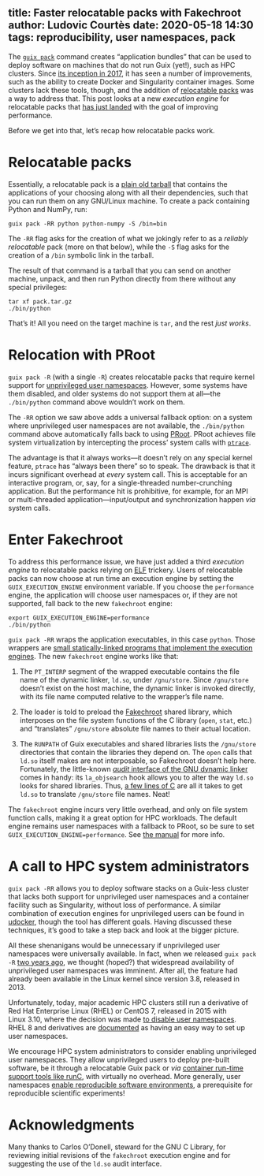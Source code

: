title: Faster relocatable packs with Fakechroot
author: Ludovic Courtès
date: 2020-05-18 14:30
tags: reproducibility, user namespaces, pack
---

The [`guix
pack`](https://guix.gnu.org/manual/en/html_node/Invoking-guix-pack.html)
command creates “application bundles” that can be used to deploy
software on machines that do not run Guix (yet!), such as HPC clusters.  Since
[its inception in
2017](https://guix.gnu.org/blog/2017/creating-bundles-with-guix-pack/),
it has seen a number of improvements, such as the ability to create
Docker and Singularity container images.  Some clusters lack these
tools, though, and the addition of [relocatable
packs](https://guix.gnu.org/blog/2018/tarballs-the-ultimate-container-image-format/)
was a way to address that.  This post looks at a new _execution engine_
for relocatable packs that [has just
landed](https://issues.guix.gnu.org/41189) with the goal of improving
performance.

Before we get into that, let’s recap how relocatable packs work.

# Relocatable packs

Essentially, a relocatable pack is a [plain old
tarball](https://guix.gnu.org/blog/2018/tarballs-the-ultimate-container-image-format/)
that contains the applications of your choosing along with all their
dependencies, such that you can run them on any GNU/Linux machine.  To
create a pack containing Python and NumPy, run:

```
guix pack -RR python python-numpy -S /bin=bin
```

The `-RR` flag asks for the creation of what we jokingly refer 
to as a _reliably relocatable_ pack
(more on that below), while the `-S` flag asks for the creation of a
`/bin` symbolic link in the tarball.

The result of that command is a tarball that you can send on another
machine, unpack, and then run Python directly from there without any
special privileges:

```
tar xf pack.tar.gz
./bin/python
```

That’s it!  All you need on the target machine is `tar`, and the rest
_just works_.

# Relocation with PRoot

`guix pack -R` (with a single `-R`) creates relocatable packs that
require kernel support for [unprivileged user
namespaces](http://man7.org/linux/man-pages/man7/user_namespaces.7.html).
However, some systems have them disabled, and older systems do not
support them at all—the `./bin/python` command above wouldn’t work on
them.

The `-RR` option we saw above adds a universal fallback option: on a
system where unprivileged user namespaces are not available, the
`./bin/python` command above automatically falls back to using
[PRoot](https://hpc.guix.info/package/proot).  PRoot achieves
file system virtualization by intercepting the process’ system calls
with [`ptrace`](https://linux.die.net/man/2/ptrace).

The advantage is that it always works—it doesn’t rely on any special
kernel feature, `ptrace` has “always been there” so to speak.  The
drawback is that it incurs significant overhead at _every_ system call.
This is acceptable for an interactive program, or, say, for a
single-threaded number-crunching application.  But the performance hit
is prohibitive, for example, for an MPI or multi-threaded
application—input/output and synchronization happen _via_ system calls.

# Enter Fakechroot

To address this performance issue, we have just added a third _execution
engine_ to relocatable packs relying on
[ELF](https://en.wikipedia.org/wiki/Executable_and_Linkable_Format)
trickery.  Users of relocatable packs can now choose at run time an
execution engine by setting the `GUIX_EXECUTION_ENGINE` environment
variable.  If you choose the `performance` engine, the application will
choose user namespaces or, if they are not supported, fall back to
the new `fakechroot` engine:

```
export GUIX_EXECUTION_ENGINE=performance
./bin/python
```

`guix pack -RR` wraps the application executables, in this case
`python`.  Those wrappers are [small statically-linked programs that
implement the execution
engines](https://git.savannah.gnu.org/cgit/guix.git/tree/gnu/packages/aux-files/run-in-namespace.c).
The new `fakechroot` engine works like that:

  1. The `PT_INTERP` segment of the wrapped executable contains the file
     name of the dynamic linker, `ld.so`, under `/gnu/store`.  Since
     `/gnu/store` doesn’t exist on the host machine, the dynamic linker
     is invoked directly, with its file name computed relative to the
     wrapper’s file name.

  2. The loader is told to preload the
     [Fakechroot](https://hpc.guix.info/package/fakechroot) shared
     library, which interposes on the file system functions of the C
     library (`open`, `stat`, etc.) and “translates” `/gnu/store`
     absolute file names to their actual location.

  3. The `RUNPATH` of Guix executables and shared libraries lists the
     `/gnu/store` directories that contain the libraries they depend on.
     The `open` calls that `ld.so` itself makes are not interposable, so
     Fakechroot doesn’t help here.  Fortunately, the little-known [_audit_
     interface of the GNU dynamic
     linker](https://linux.die.net/man/7/rtld-audit) comes in handy: its
     `la_objsearch` hook allows you to alter the way `ld.so` looks for
     shared libraries.  Thus, [a few lines of
     C](https://git.savannah.gnu.org/cgit/guix.git/tree/gnu/packages/aux-files/pack-audit.c)
     are all it takes to get `ld.so` to translate `/gnu/store` file
     names.  Neat!

The `fakechroot` engine incurs very little overhead, and only on file
system function calls, making it a great option for HPC workloads.  The
default engine remains user namespaces with a fallback to PRoot, so be
sure to set `GUIX_EXECUTION_ENGINE=performance`.  See [the
manual](https://guix.gnu.org/manual/devel/en/html_node/Invoking-guix-pack.html)
for more info.

# A call to HPC system administrators

`guix pack -RR` allows you to deploy software stacks on a Guix-less
cluster that lacks both support for unprivileged user namespaces and a
container facility such as Singularity, without loss of performance.
A similar combination of execution engines for unprivileged users can be
found in [udocker](https://github.com/indigo-dc/udocker/), though the
tool has different goals.  Having discussed these techniques,
it’s good to take a step back and look at the bigger picture.

All these shenanigans would be unnecessary if unprivileged user
namespaces were universally available.  In fact, when we released `guix
pack -R` [two years
ago](https://guix.gnu.org/blog/2018/tarballs-the-ultimate-container-image-format/),
we thought (hoped?) that widespread availability of unprivileged user
namespaces was imminent.  After all, the feature had already been
available in the Linux kernel since version 3.8, released in 2013.

Unfortunately, today, major academic HPC clusters still run a derivative
of Red Hat Enterprise Linux (RHEL) or CentOS 7, released in 2015 with
Linux 3.10, where the decision was made [to disable user
namespaces](https://www.redhat.com/en/blog/whats-next-containers-user-namespaces).
RHEL 8 and derivatives are
[documented](https://access.redhat.com/documentation/en-us/red_hat_enterprise_linux/8/html-single/building_running_and_managing_containers/index#set_up_for_rootless_containers)
as having an easy way to set up user namespaces.

We encourage HPC system administrators to consider enabling unprivileged
user namespaces.  They allow unprivileged users to deploy pre-built
software, be it through a relocatable Guix pack or _via_ [container
run-time support tools like
runC](https://github.com/opencontainers/runc/commit/d2f49696b09a60f5ab60f7db8259c52a2a2cdbed),
with virtually no overhead.  More generally, user namespaces [enable
reproducible software
environments](https://hpc.guix.info/blog/2017/09/reproducibility-and-root-privileges/),
a prerequisite for reproducible scientific experiments!

# Acknowledgments

Many thanks to Carlos O’Donell, steward for the GNU C Library, for
reviewing initial revisions of the `fakechroot` execution engine and for
suggesting the use of the `ld.so` audit interface.
